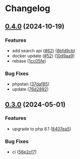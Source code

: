 # Changelog

## [0.4.0](https://github.com/openfoodfacts/openfoodfacts-php/compare/v0.3.0...v0.4.0) (2024-10-19)


### Features

* add search api ([#62](https://github.com/openfoodfacts/openfoodfacts-php/issues/62)) ([8bfd9cb](https://github.com/openfoodfacts/openfoodfacts-php/commit/8bfd9cb6c55f1c84a8a8d1f42ead2b5c507f7664))
* docker update ([#52](https://github.com/openfoodfacts/openfoodfacts-php/issues/52)) ([10d9aa9](https://github.com/openfoodfacts/openfoodfacts-php/commit/10d9aa9ab35a10d77dd8482501e0ecc9d944b861))
* rebase ([1cc05fe](https://github.com/openfoodfacts/openfoodfacts-php/commit/1cc05fe4f9f0e96945685adcc11c3ae5ff8edbb9))


### Bug Fixes

* phpstan ([37daf85](https://github.com/openfoodfacts/openfoodfacts-php/commit/37daf85241a8d9cb06603a72c337ef9ef92b52c1))
* update ([76d2892](https://github.com/openfoodfacts/openfoodfacts-php/commit/76d289209d72228be296618952a58156c2cad379))

## [0.3.0](https://www.github.com/openfoodfacts/openfoodfacts-php/compare/v0.2.4...v0.3.0) (2024-05-01)


### Features

* upgrade to php 8.1 ([8407ea5](https://www.github.com/openfoodfacts/openfoodfacts-php/commit/8407ea5155c21b2509fc1ca074784c6f4db40475))


### Bug Fixes

* ci ([56e2cf7](https://www.github.com/openfoodfacts/openfoodfacts-php/commit/56e2cf7b0188a65faa14aa7d495336f1cc930cbe))
